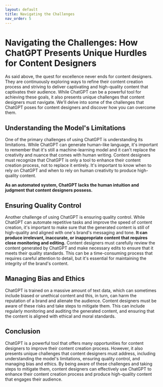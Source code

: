 ```yaml
---
layout: default
title: Navigating the Challenges
nav_order: 5
---
```


# Navigating the Challenges: How ChatGPT Presents Unique Hurdles for Content Designers

As said above, the quest for excellence never ends for content designers. They are continuously exploring ways to refine their content creation process and striving to deliver captivating and high-quality content that captivates their audience. While ChatGPT can be a powerful tool for achieving these goals, it also presents unique challenges that content designers must navigate. We'll delve into some of the challenges that ChatGPT poses for content designers and discover how you can overcome them.

## Understanding the Model's Limitations

One of the primary challenges of using ChatGPT is understanding its limitations. While ChatGPT can generate human-like language, it's important to remember that it's still a machine-learning model and it can't replace the creativity and nuance that comes with human writing. Content designers must recognize that ChatGPT is only a tool to enhance their content creation process, not to replace it entirely. It's important to know when to rely on ChatGPT and when to rely on human creativity to produce high-quality content.

**As an automated system, ChatGPT lacks the human intuition and judgment that content designers possess.**

## Ensuring Quality Control

Another challenge of using ChatGPT is ensuring quality control. While ChatGPT can automate repetitive tasks and improve the speed of content creation, it's important to make sure that the generated content is still of high-quality and aligned with one's brand's messaging and tone. **It can produce irrelevant, inaccurate, or inappropriate content that requires close monitoring and editing.** Content designers must carefully review the content generated by ChatGPT and make necessary edits to ensure that it meets their quality standards. This can be a time-consuming process that requires careful attention to detail, but it's essential for maintaining the integrity of the brand's content.

## Managing Bias and Ethics

ChatGPT is trained on a massive amount of text data, which can sometimes include biased or unethical content and this, in turn, can harm the reputation of a brand and alienate the audience. Content designers must be aware of these risks and take steps to mitigate them.  This can include regularly monitoring and auditing the generated content, and ensuring that the content is aligned with ethical and moral standards.

## Conclusion

ChatGPT is a powerful tool that offers many opportunities for content designers to improve their content creation process. However, it also presents unique challenges that content designers must address, including understanding the model's limitations, ensuring quality control, and managing bias and ethics. By being aware of these challenges and taking steps to mitigate them, content designers can effectively use ChatGPT to enhance their content creation process and produce high-quality content that engages their audience.
